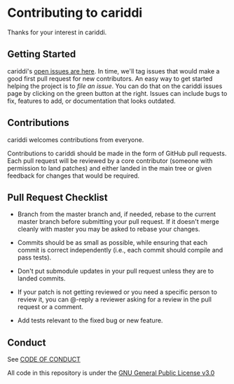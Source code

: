 # Contributing to cariddi

Thanks for your interest in cariddi.

## Getting Started

cariddi's [open issues are here](https://github.com/edoardottt/cariddi/issues). 
In time, we'll tag issues that would make a good first pull request for new contributors. 
An easy way to get started helping the project is to *file an issue*. 
You can do that on the cariddi issues page by clicking on the green button at the right. 
Issues can include bugs to fix, features to add, or documentation that looks outdated. 

## Contributions

cariddi welcomes contributions from everyone.

Contributions to cariddi should be made in the form of GitHub pull requests. Each pull request will
be reviewed by a core contributor (someone with permission to land patches) and either landed in the
main tree or given feedback for changes that would be required.

## Pull Request Checklist

- Branch from the master branch and, if needed, rebase to the current master
  branch before submitting your pull request. If it doesn't merge cleanly with
  master you may be asked to rebase your changes.

- Commits should be as small as possible, while ensuring that each commit is
  correct independently (i.e., each commit should compile and pass tests). 

- Don't put submodule updates in your pull request unless they are to landed
  commits.

- If your patch is not getting reviewed or you need a specific person to review
  it, you can @-reply a reviewer asking for a review in the pull request or a
  comment.

- Add tests relevant to the fixed bug or new feature.  


## Conduct

See [CODE OF CONDUCT](https://github.com/edoardottt/cariddi/blob/master/CODE_OF_CONDUCT.md)

All code in this repository is under the [GNU General Public License v3.0](https://github.com/edoardottt/cariddi/blob/master/LICENSE)